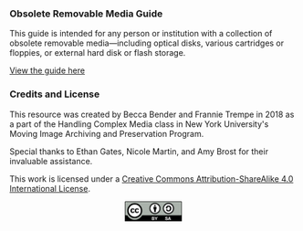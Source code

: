 ### Obsolete Removable Media Guide
This guide is intended for any person or institution with a collection of obsolete removable media—including optical disks, various cartridges or floppies, or external hard disk or flash storage.

[View the guide here](https://frannietrempe.github.io/Obsolete-Removable-Media-Guide/)

### Credits and License
This resource was created by Becca Bender and Frannie Trempe in 2018 as a part of the Handling Complex Media class in New York University's Moving Image Archiving and Preservation Program.

Special thanks to Ethan Gates, Nicole Martin, and Amy Brost for their invaluable assistance.

This work is licensed under a [Creative Commons Attribution-ShareAlike 4.0 International License](https://creativecommons.org/licenses/by-sa/4.0/).
<p style="text-align:center;"><img src="images/resized/by-sa.png" alt="cc-by-sa" style="width: 100px;"/></p>
